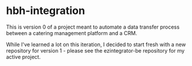 # hbh-integration

This is version 0 of a project meant to automate a data transfer process between a catering management platform and a CRM.

While I've learned a lot on this iteration, I decided to start fresh with a new repository for version 1 - please see the ezintegrator-be repository for my active project.
